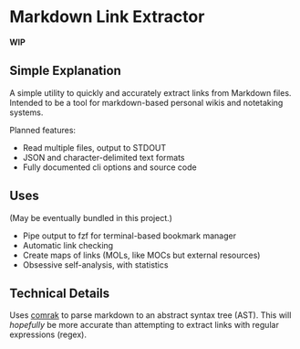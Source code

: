 # Markdown Link Extractor

**WIP**

## Simple Explanation

A simple utility to quickly and accurately extract links from Markdown files. 
Intended to be a tool for markdown-based personal wikis and notetaking systems.

Planned features:

- Read multiple files, output to STDOUT
- JSON and character-delimited text formats
- Fully documented cli options and source code

## Uses

(May be eventually bundled in this project.)

- Pipe output to fzf for terminal-based bookmark manager
- Automatic link checking
- Create maps of links (MOLs, like MOCs but external resources)
- Obsessive self-analysis, with statistics

## Technical Details

Uses [comrak](https://github.com/kivikakk/comrak) to parse markdown to an abstract syntax tree (AST).
This will *hopefully* be more accurate than attempting to extract links with regular expressions (regex). 


